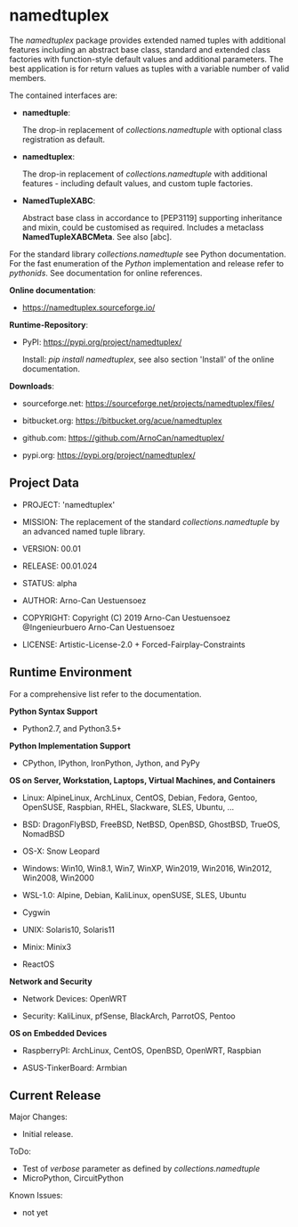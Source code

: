 namedtuplex
==============

The *namedtuplex* package provides extended named tuples with additional features
including an abstract base class, standard and extended class factories with
function-style default values and additional parameters.
The best application is for return values as tuples with a variable number 
of valid members. 

The contained interfaces are:

- **namedtuple**:
	
  The drop-in replacement of *collections.namedtuple* with optional class registration
  as default.

- **namedtuplex**:
	
  The drop-in replacement of *collections.namedtuple* with additional features - including
  default values, and custom tuple factories.

- **NamedTupleXABC**:
	
  Abstract base class in accordance to [PEP3119] supporting inheritance and mixin, 
  could be customised as required. 
  Includes a metaclass **NamedTupleXABCMeta**.
  See also [abc].

For the standard library *collections.namedtuple* see Python documentation.
For the fast enumeration of the *Python* implementation and release refer to *pythonids*.
See documentation for online references.

**Online documentation**:

* https://namedtuplex.sourceforge.io/


**Runtime-Repository**:

* PyPI: https://pypi.org/project/namedtuplex/

  Install: *pip install namedtuplex*, see also section 'Install' of the online documentation.


**Downloads**:

* sourceforge.net: https://sourceforge.net/projects/namedtuplex/files/

* bitbucket.org: https://bitbucket.org/acue/namedtuplex

* github.com: https://github.com/ArnoCan/namedtuplex/

* pypi.org: https://pypi.org/project/namedtuplex/


Project Data
------------

* PROJECT: 'namedtuplex'

* MISSION: The replacement of the standard *collections.namedtuple* by an advanced named tuple library.

* VERSION: 00.01

* RELEASE: 00.01.024

* STATUS: alpha

* AUTHOR: Arno-Can Uestuensoez

* COPYRIGHT: Copyright (C) 2019 Arno-Can Uestuensoez @Ingenieurbuero Arno-Can Uestuensoez

* LICENSE: Artistic-License-2.0 + Forced-Fairplay-Constraints

Runtime Environment
-------------------
For a comprehensive list refer to the documentation.

**Python Syntax Support**

*  Python2.7, and Python3.5+

**Python Implementation Support**

*  CPython, IPython, IronPython, Jython, and PyPy


**OS on Server, Workstation, Laptops, Virtual Machines, and Containers**

* Linux: AlpineLinux, ArchLinux, CentOS, Debian, Fedora, Gentoo, OpenSUSE, Raspbian, RHEL, Slackware, SLES, Ubuntu, ...  

* BSD: DragonFlyBSD, FreeBSD, NetBSD, OpenBSD, GhostBSD, TrueOS, NomadBSD

* OS-X: Snow Leopard

* Windows: Win10, Win8.1, Win7, WinXP, Win2019, Win2016, Win2012, Win2008, Win2000

* WSL-1.0: Alpine, Debian, KaliLinux, openSUSE, SLES, Ubuntu

* Cygwin

* UNIX: Solaris10, Solaris11

* Minix: Minix3

* ReactOS

**Network and Security**

* Network Devices: OpenWRT

* Security: KaliLinux, pfSense, BlackArch, ParrotOS, Pentoo

**OS on Embedded Devices**

* RaspberryPI: ArchLinux, CentOS, OpenBSD, OpenWRT, Raspbian

* ASUS-TinkerBoard: Armbian

Current Release
---------------

Major Changes:

* Initial release.


ToDo:

* Test of *verbose* parameter as defined by *collections.namedtuple*
* MicroPython, CircuitPython

Known Issues:

* not yet

